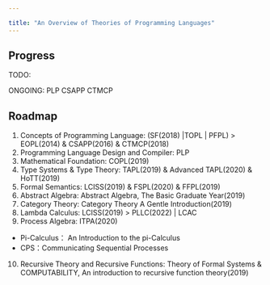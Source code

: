 ```yaml
---

title: "An Overview of Theories of Programming Languages"
---
```




## Progress
TODO: 

ONGOING: PLP CSAPP CTMCP

## Roadmap
1. Concepts of Programming Language: (SF(2018) \|TOPL \| PFPL) > EOPL(2014) & CSAPP(2016) & CTMCP(2018)
2. Programming Language Design and Compiler: PLP
2. Mathematical Foundation: COPL(2019)
3. Type Systems & Type Theory: TAPL(2019) & Advanced TAPL(2020) & HoTT(2019)
4. Formal Semantics: LCISS(2019) & FSPL(2020) & FFPL(2019)
5. Abstract Algebra: Abstract Algebra, The Basic Graduate Year(2019)
6. Category Theory: Category Theory A Gentle Introduction(2019)
7. Lambda Calculus: LCISS(2019) > PLLC(2022) \| LCAC
8. Process Algebra: ITPA(2020)
  - Pi-Calculus： An Introduction to the pi-Calculus
  - CPS：Communicating Sequential Processes
10. Recursive Theory and Recursive Functions: Theory of Formal Systems & COMPUTABILITY, An introduction to recursive function theory(2019)


